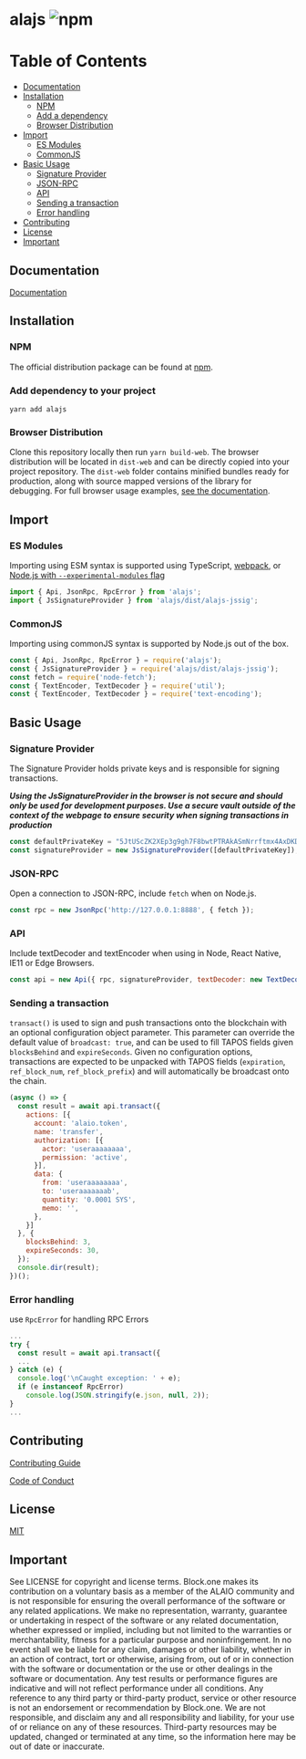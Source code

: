 # alajs ![npm](https://img.shields.io/npm/dw/alajs.svg)

# Table of Contents

- [Documentation](#docs)
- [Installation](#install)
  - [NPM](#npm)
  - [Add a dependency](#dependency)
  - [Browser Distribution](#browser)
- [Import](#import)
  - [ES Modules](#es_mods)
  - [CommonJS](#common)
- [Basic Usage](#basic)
  - [Signature Provider](#signature)
  - [JSON-RPC](#json)
  - [API](#api)
  - [Sending a transaction](#sending)
  - [Error handling](#error)
- [Contributing](#contributing)
- [License](#license)
- [Important](#important)

## Documentation
<a name='docs' />

[Documentation](https://alaio.github.io/alajs)

## Installation
<a name='install' />

### NPM
<a name='npm' />

The official distribution package can be found at [npm](https://www.npmjs.com/package/alajs).

### Add dependency to your project
<a name='dependency' />

`yarn add alajs`

### Browser Distribution
<a name='browser' />

Clone this repository locally then run `yarn build-web`.  The browser distribution will be located in `dist-web` and can be directly copied into your project repository. The `dist-web` folder contains minified bundles ready for production, along with source mapped versions of the library for debugging.  For full browser usage examples, [see the documentation](https://alaio.github.io/alajs/guides/1.-Browsers.html).

## Import
<a name='import' />

### ES Modules
<a name='es_mods' />

Importing using ESM syntax is supported using TypeScript, [webpack](https://webpack.js.org/api/module-methods), or  [Node.js with `--experimental-modules` flag](https://nodejs.org/api/esm.html)
```js
import { Api, JsonRpc, RpcError } from 'alajs';
import { JsSignatureProvider } from 'alajs/dist/alajs-jssig';           // development only
```

### CommonJS
<a name='common' />

Importing using commonJS syntax is supported by Node.js out of the box.
```js
const { Api, JsonRpc, RpcError } = require('alajs');
const { JsSignatureProvider } = require('alajs/dist/alajs-jssig');      // development only
const fetch = require('node-fetch');                                    // node only; not needed in browsers
const { TextEncoder, TextDecoder } = require('util');                   // node only; native TextEncoder/Decoder
const { TextEncoder, TextDecoder } = require('text-encoding');          // React Native, IE11, and Edge Browsers only
```

## Basic Usage
<a name='basic' />

### Signature Provider
<a name='signature' />

The Signature Provider holds private keys and is responsible for signing transactions.

***Using the JsSignatureProvider in the browser is not secure and should only be used for development purposes. Use a secure vault outside of the context of the webpage to ensure security when signing transactions in production***

```js
const defaultPrivateKey = "5JtUScZK2XEp3g9gh7F8bwtPTRAkASmNrrftmx4AxDKD5K4zDnr"; // bob
const signatureProvider = new JsSignatureProvider([defaultPrivateKey]);
```

### JSON-RPC
<a name='json' />

Open a connection to JSON-RPC, include `fetch` when on Node.js.
```js
const rpc = new JsonRpc('http://127.0.0.1:8888', { fetch });
```

### API
<a name='api' />

Include textDecoder and textEncoder when using in Node, React Native, IE11 or Edge Browsers.
```js
const api = new Api({ rpc, signatureProvider, textDecoder: new TextDecoder(), textEncoder: new TextEncoder() });
```

### Sending a transaction
<a  name='sending' />

`transact()` is used to sign and push transactions onto the blockchain with an optional configuration object parameter.  This parameter can override the default value of `broadcast: true`, and can be used to fill TAPOS fields given `blocksBehind` and `expireSeconds`.  Given no configuration options, transactions are expected to be unpacked with TAPOS fields (`expiration`, `ref_block_num`, `ref_block_prefix`) and will automatically be broadcast onto the chain.

```js
(async () => {
  const result = await api.transact({
    actions: [{
      account: 'alaio.token',
      name: 'transfer',
      authorization: [{
        actor: 'useraaaaaaaa',
        permission: 'active',
      }],
      data: {
        from: 'useraaaaaaaa',
        to: 'useraaaaaaab',
        quantity: '0.0001 SYS',
        memo: '',
      },
    }]
  }, {
    blocksBehind: 3,
    expireSeconds: 30,
  });
  console.dir(result);
})();
```

### Error handling
<a name='error' />

use `RpcError` for handling RPC Errors
```js
...
try {
  const result = await api.transact({
  ...
} catch (e) {
  console.log('\nCaught exception: ' + e);
  if (e instanceof RpcError)
    console.log(JSON.stringify(e.json, null, 2));
}
...
```

## Contributing
<a name='contributing' />

[Contributing Guide](./CONTRIBUTING.md)

[Code of Conduct](./CONTRIBUTING.md#conduct)

## License
<a name='license' />

[MIT](./LICENSE)

## Important
<a name='important' />

See LICENSE for copyright and license terms.  Block.one makes its contribution on a voluntary basis as a member of the ALAIO community and is not responsible for ensuring the overall performance of the software or any related applications.  We make no representation, warranty, guarantee or undertaking in respect of the software or any related documentation, whether expressed or implied, including but not limited to the warranties or merchantability, fitness for a particular purpose and noninfringement. In no event shall we be liable for any claim, damages or other liability, whether in an action of contract, tort or otherwise, arising from, out of or in connection with the software or documentation or the use or other dealings in the software or documentation.  Any test results or performance figures are indicative and will not reflect performance under all conditions.  Any reference to any third party or third-party product, service or other resource is not an endorsement or recommendation by Block.one.  We are not responsible, and disclaim any and all responsibility and liability, for your use of or reliance on any of these resources. Third-party resources may be updated, changed or terminated at any time, so the information here may be out of date or inaccurate.
